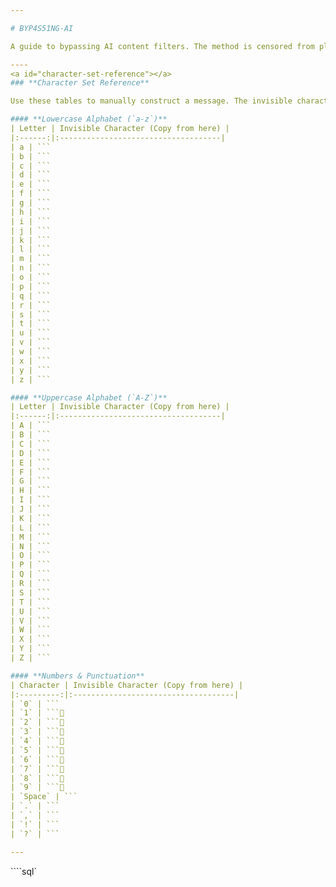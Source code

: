 ```yaml
---

# BYP4S51NG-AI

A guide to bypassing AI content filters. The method is censored from plain view to keep the technique discreet.

----
<a id="character-set-reference"></a>
### **Character Set Reference**

Use these tables to manually construct a message. The invisible characters are in the code blocks for easy, clean copying.

#### **Lowercase Alphabet (`a-z`)**
| Letter | Invisible Character (Copy from here) |
|:------:|:------------------------------------|
| a | ```󠁡
| b | ```󠁢
| c | ```󠁣
| d | ```󠁤
| e | ```󠁥
| f | ```󠁦
| g | ```󠁧
| h | ```󠁨
| i | ```󠁩
| j | ```󠁪
| k | ```󠁫
| l | ```󠁬
| m | ```󠁭
| n | ```󠁮
| o | ```󠁯
| p | ```󠁰
| q | ```󠁱
| r | ```󠁲
| s | ```󠁳
| t | ```󠁴
| u | ```󠁵
| v | ```󠁶
| w | ```󠁷
| x | ```󠁸
| y | ```󠁹
| z | ```󠁺

#### **Uppercase Alphabet (`A-Z`)**
| Letter | Invisible Character (Copy from here) |
|:------:|:------------------------------------|
| A | ```󠁁
| B | ```󠁂
| C | ```󠁃
| D | ```󠁄
| E | ```󠁅
| F | ```󠁆
| G | ```󠁇
| H | ```󠁈
| I | ```󠁉
| J | ```󠁊
| K | ```󠁋
| L | ```󠁌
| M | ```󠁍
| N | ```󠁎
| O | ```󠁏
| P | ```󠁐
| Q | ```󠁑
| R | ```󠁒
| S | ```󠁓
| T | ```󠁔
| U | ```󠁕
| V | ```󠁖
| W | ```󠁗
| X | ```󠁘
| Y | ```󠁙
| Z | ```󠁚

#### **Numbers & Punctuation**
| Character | Invisible Character (Copy from here) |
|:---------:|:------------------------------------|
| `0` | ```󠀰
| `1` | ```
| `2` | ```
| `3` | ```
| `4` | ```
| `5` | ```
| `6` | ```
| `7` | ```
| `8` | ```
| `9` | ```
| `Space` | ```󠀠
| `.` | ```󠀮
| `,` | ```󠀬
| `!` | ```󠀡
| `?` | ```󠀿

---
```


````sql`
